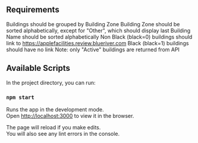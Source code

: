 ## Requirements

Buildings should be grouped by Building Zone
Building Zone should be sorted alphabetically, except for "Other", which should display last
Building Name should be sorted alphabetically
Non Black (black=0) buildings should link to https://applefacilities.review.blueriver.com
Black (black=1) buildings should have no link
Note: only "Active" buildings are returned from API

## Available Scripts

In the project directory, you can run:

### `npm start`

Runs the app in the development mode.<br />
Open [http://localhost:3000](http://localhost:3000) to view it in the browser.

The page will reload if you make edits.<br />
You will also see any lint errors in the console.
